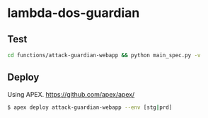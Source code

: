 lambda-dos-guardian
===

Test
---

```bash
cd functions/attack-guardian-webapp && python main_spec.py -v
```

Deploy
---

Using APEX.
https://github.com/apex/apex/

```bash
$ apex deploy attack-guardian-webapp --env [stg|prd]
```
